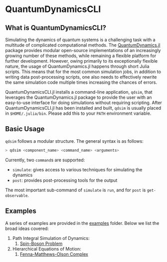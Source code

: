 # QuantumDynamicsCLI

## What is QuantumDynamicsCLI?

Simulating the dynamics of quantum systems is a challenging task with a
multitude of complicated computational methods. The
[QuantumDynamics.jl](https://github.com/amartyabose/QuantumDynamics.jl) package
provides modular open-source implementations of an increasingly growing number
of these methods, while remaining a flexible platform for further development.
However, owing primarily to its exceptionally flexible nature, the usage of
QuantumDynamics.jl happens through short Julia scripts. This means that for the
most common simulation jobs, in addition to writing data post-processing
scripts, one also needs to effectively rewrite the same simulation code multiple
times increasing the chances of errors. 

QuantumDynamicsCLI.jl installs a command-line application, `qdsim`, that
leverages the QuantumDynamics.jl package to provide the user with an easy-to-use
interface for doing simulations without requiring scripting. After
QuantumDynamicsCLI.jl has been installed and built, `qdsim` is usually placed in
`$HOME/.julia/bin`. Please add this to your `PATH` environment variable.

## Basic Usage

`qdsim` follows a modular structure. The general syntax is as follows:

```bash
> qdsim <component_name> <command_name> <arguments>
```

Currently, two `command`s are supported:
- `simulate`: gives access to various techniques for simulating the dynamics
- `post`: provides post-processing tools for the output

The most important sub-command of `simulate` is `run`, and for `post` is `get-observable`.

## Examples

A series of examples are provided in the [examples](./examples/) folder. Below we list the broad ideas covered:

1. Path Integral Simulation of Dynamics:
    1. [Spin-Boson Problem](./examples/01-Spin-Boson/)
2. Hierarchical Equations of Motion:
    1. [Fenna-Matthews-Olson Complex](./examples/02-Ishizaki-Fleming-FMO/)